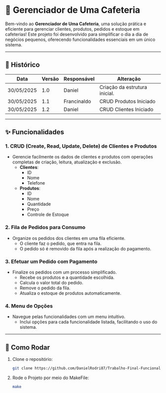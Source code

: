 # 🌟 Gerenciador de Uma Cafeteria

Bem-vindo ao **Gerenciador de Uma Cafeteria**, uma solução prática e eficiente para gerenciar clientes, produtos, pedidos e estoque em cafeterias! Este projeto foi desenvolvido para simplificar o dia a dia de negócios pequenos, oferecendo funcionalidades essenciais em um único sistema.

---

## 📜 Histórico

| Data            | Versão | Responsável   | Alteração                     |
|-----------------|--------|---------------|-------------------------------|
| 30/05/2025      | 1.0    | Daniel        | Criação da estrutura inicial. |
| 30/05/2025      | 1.1    | Francinaldo   | CRUD Produtos Iniciado        |
| 30/05/2025      | 1.2    | Daniel        | CRUD Clientes Iniciado        |


---

## ✨ Funcionalidades

### 1. CRUD (Create, Read, Update, Delete) de Clientes e Produtos
- Gerencie facilmente os dados de clientes e produtos com operações completas de criação, leitura, atualização e exclusão.
  - **Clientes**: 
    - ID
    - Nome
    - Telefone
  - **Produtos**: 
    - ID
    - Nome
    - Quantidade
    - Preço
    - Controle de Estoque

### 2. Fila de Pedidos para Consumo
- Organize os pedidos dos clientes em uma fila eficiente.
  - O cliente faz o pedido, que entra na fila.
  - O pedido só é removido da fila após a realização do pagamento.

### 3. Efetuar um Pedido com Pagamento
- Finalize os pedidos com um processo simplificado.
  - Recebe os produtos e a quantidade escolhida.
  - Calcula o valor total do pedido.
  - Remove o pedido da fila.
  - Atualiza o estoque de produtos automaticamente.

### 4. Menu de Opções
- Navegue pelas funcionalidades com um menu intuitivo.
  - Inclui opções para cada funcionalidade listada, facilitando o uso do sistema.

---

## 🚀 Como Rodar

1. Clone o repositório:
   ```bash
   git clone https://github.com/DanielRodri87/Trabalho-Final-Funcional.git
   ```
2. Rode o Projeto por meio do MakeFile:
   ```bash
   make
   ```

